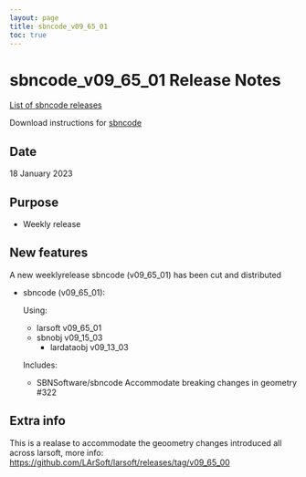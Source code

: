 ```yaml
---
layout: page
title: sbncode_v09_65_01
toc: true
---
```


sbncode_v09_65_01 Release Notes
=======================================================================================

[List of sbncode releases](https://sbnsoftware.github.io/AnalysisInfrastructure/ReleaseManagement/Releases/List_of_SBN_code_releases)

Download instructions for [sbncode]()

Date
---------------------------------------------------
18 January 2023

Purpose
---------------------------------------------------
* Weekly release

New features
---------------------------------------------------
A new weeklyrelease sbncode (v09_65_01)  has been cut and distributed

* sbncode (v09_65_01):
  
  Using:
  * larsoft v09_65_01
  * sbnobj  v09_15_03
    * lardataobj v09_13_03
  
  
  Includes:
  * SBNSoftware/sbncode Accommodate breaking changes in geometry #322
 

Extra info
---------------------------------------------------
 This is a realase to accommodate the geoometry changes introduced all across larsoft, more info:
https://github.com/LArSoft/larsoft/releases/tag/v09_65_00
